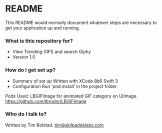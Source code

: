 # README #

This README would normally document whatever steps are necessary to get your application up and running.

### What is this repository for? ###

* View Trending GIFS and search Giphy
* Version 1.0


### How do I get set up? ###

* Summary of set up
Written with XCode 8b6
Swift 3
* Configuration
Run 'pod install' in the project folder.

Pods Used:
LBGIFImage for animiated GIF category on UIImage.
https://github.com/lbrndnr/LBGIFImage

### Who do I talk to? ###

Written by Tim Bolstad. 
tim@skilpaddelabs.com
